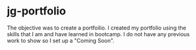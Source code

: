# jg-portfolio

The objective was to create a portfoilio. 
I created my portfolio using the skills that I am and have learned in bootcamp. I do not have any previous work to show so I set up a "Coming Soon".

